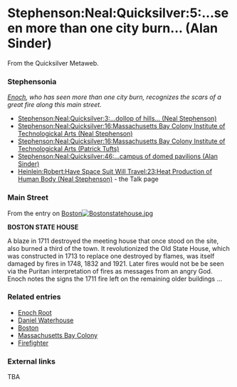 
# Stephenson:Neal:Quicksilver:5:...seen more than one city burn... (Alan Sinder)

From the Quicksilver Metaweb.


### Stephensonia


*[Enoch](/enoch-root), who has seen more than one city burn, recognizes the scars of a great fire along this main street.*

* [Stephenson:Neal:Quicksilver:3:...dollop of hills... (Neal Stephenson)](/stephenson-neal-quicksilver-3-dollop-of-hills-neal-stephenson)
* [Stephenson:Neal:Quicksilver:16:Massachusetts Bay Colony Institute of Technologickal Arts (Neal Stephenson)](/stephenson-neal-quicksilver-16-massachusetts-bay-colony-institute-of-technologickal-arts-neal-stephenson)
* [Stephenson:Neal:Quicksilver:16:Massachusetts Bay Colony Institute of Technologickal Arts (Patrick Tufts)](/stephenson-neal-quicksilver-16-massachusetts-bay-colony-institute-of-technologickal-arts-patrick-tufts)
* [Stephenson:Neal:Quicksilver:46:...campus of domed pavilions (Alan Sinder)](/stephenson-neal-quicksilver-46-campus-of-domed-pavilions-alan-sinder)
* [Heinlein:Robert:Have Space Suit Will Travel:23:Heat Production of Human Body (Neal Stephenson)](/heinlein-robert-have-space-suit-will-travel-23-heat-production-of-human-body-neal-stephenson) - the Talk page


### Main Street


From the entry on [Boston](/boston)[![Bostonstatehouse.jpg](/web/20060725170447im_/http://www.metaweb.com/wiki/upload/6/6d/Bostonstatehouse.jpg)](bostonstatehouse-jpg)  

**BOSTON STATE HOUSE**

A blaze in 1711 destroyed the meeting house that once stood on the site, also burned a third of the town. It revolutionized the Old State House, which was constructed in 1713 to replace one destroyed by flames, was itself damaged by fires in 1748, 1832 and 1921. Later fires would not be be seen via the Puritan interpretation of fires as messages from an angry God. Enoch notes the signs the 1711 fire left on the remaining older buildings ...


### Related entries


* [Enoch Root](/enoch-root)
* [Daniel Waterhouse](/daniel-waterhouse)
* [Boston](/boston)
* [Massachusetts Bay Colony](/massachusetts-bay-colony)
* [Firefighter](/firefighter)


### External links


TBA
